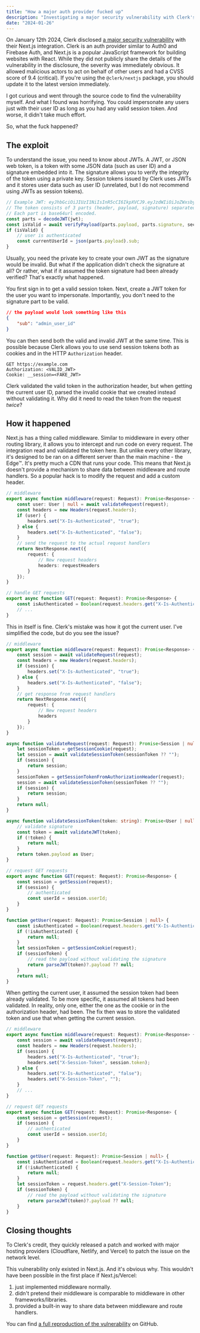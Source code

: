 ```yaml
---
title: "How a major auth provider fucked up"
description: "Investigating a major security vulnerability with Clerk's Next.js integration."
date: "2024-01-26"
---
```


On January 12th 2024, Clerk disclosed [a major security vulnerability](https://clerk.com/changelog/2024-01-12) with their Next.js integration. Clerk is an auth provider similar to Auth0 and Firebase Auth, and Next.js is a popular JavaScript framework for building websites with React. While they did not publicly share the details of the vulnerability in the disclosure, the severity was immediately obvious. It allowed malicious actors to act on behalf of other users and had a CVSS score of 9.4 (critical). If you're using the `@clerk/nextjs` package, you should update it to the latest version immediately.

I got curious and went through the source code to find the vulnerability myself. And what I found was horrifying. You could impersonate any users just with their user ID as long as you had any valid session token. And worse, it didn't take much effort.

So, what the fuck happened?

## The exploit

To understand the issue, you need to know about JWTs. A JWT, or JSON web token, is a token with some JSON data (such as user ID) and a signature embedded into it. The signature allows you to verify the integrity of the token using a private key. Session tokens issued by Clerk uses JWTs and it stores user data such as user ID (unrelated, but I do not recommend using JWTs as session tokens).

```ts
// Example JWT: eyJhbGciOiJIUzI1NiIsInR5cCI6IkpXVCJ9.eyJzdWIiOiJoZWxsbyJ9.YMxTsTS6Ndzb9IXjVoGrSrYcIFVd09WtLufoQjAGkaw
// The token consists of 3 parts (header, payload, signature) separated by a period.
// Each part is base64url encoded.
const parts = decodeJWT(jwt);
const isValid = await verifyPayload(parts.payload, parts.signature, secretKey);
if (isValid) {
	// user is authenticated
	const currentUserId = json(parts.payload).sub;
}
```

Usually, you need the private key to create your own JWT as the signature would be invalid. But what if the application didn't check the signature at all? Or rather, what if it assumed the token signature had been already verified? That's exactly what happened.

You first sign in to get a valid session token. Next, create a JWT token for the user you want to impersonate. Importantly, you don't need to the signature part to be valid.

```json
// the payload would look something like this
{
	"sub": "admin_user_id"
}
```

You can then send both the valid and invalid JWT at the same time. This is possible because Clerk allows you to use send session tokens both as cookies and in the HTTP `Authorization` header.

```
GET https://example.com
Authorization: <VALID_JWT>
Cookie: __session=<FAKE_JWT>
```

Clerk validated the valid token in the authorization header, but when getting the current user ID, parsed the invalid cookie that we created instead without validating it. Why did it need to read the token from the request _twice_?

## How it happened

Next.js has a thing called middleware. Similar to middleware in every other routing library, it allows you to intercept and run code on every request. The integration read and validated the token here. But unlike every other library, it's designed to be ran on a different server than the main machine - the Edge™. It's pretty much a CDN that runs your code. This means that Next.js doesn't provide a mechanism to share data between middleware and route handlers. So a popular hack is to modify the request and add a custom header.

```ts
// middleware
export async function middleware(request: Request): Promise<Response> {
	const user: User | null = await validateRequest(request);
	const headers = new Headers(request.headers);
	if (user) {
		headers.set("X-Is-Authenticated", "true");
	} else {
		headers.set("X-Is-Authenticated", "false");
	}
	// send the request to the actual request handlers
	return NextResponse.next({
		request: {
			// New request headers
			headers: requestHeaders
		}
	});
}
```

```ts
// handle GET requests
export async function GET(request: Request): Promise<Response> {
	const isAuthenticated = Boolean(request.headers.get("X-Is-Authenticated"));
	// ...
}
```

This in itself is fine. Clerk's mistake was how it got the current user. I've simplified the code, but do you see the issue?

```ts
// middleware
export async function middleware(request: Request): Promise<Response> {
	const session = await validateRequest(request);
	const headers = new Headers(request.headers);
	if (session) {
		headers.set("X-Is-Authenticated", "true");
	} else {
		headers.set("X-Is-Authenticated", "false");
	}
	// get response from request handlers
	return NextResponse.next({
		request: {
			// New request headers
			headers
		}
	});
}

async function validateRequest(request: Request): Promise<Session | null> {
	let sessionToken = getSessionCookie(request);
	let session = await validateSessionToken(sessionToken ?? "");
	if (session) {
		return session;
	}
	sessionToken = getSessionTokenFromAuthorizationHeader(request);
	session = await validateSessionToken(sessionToken ?? "");
	if (session) {
		return session;
	}
	return null;
}

async function validateSessionToken(token: string): Promise<User | null> {
	// validate signature
	const token = await validateJWT(token);
	if (!token) {
		return null;
	}
	return token.payload as User;
}
```

```ts
// request GET requests
export async function GET(request: Request): Promise<Response> {
	const session = getSession(request);
	if (session) {
		// authenticated
		const userId = session.userId;
	}
}

function getUser(request: Request): Promise<Session | null> {
	const isAuthenticated = Boolean(request.headers.get("X-Is-Authenticated"));
	if (!isAuthenticated) {
		return null;
	}
	let sessionToken = getSessionCookie(request);
	if (sessionToken) {
		// read the payload without validating the signature
		return parseJWT(token)?.payload ?? null;
	}
	return null;
}
```

When getting the current user, it assumed the session token had been already validated. To be more specific, it assumed all tokens had been validated. In reality, only one, either the one as the cookie or in the authorization header, had been. The fix then was to store the validated token and use that when getting the current session.

```ts
// middleware
export async function middleware(request: Request): Promise<Response> {
	const session = await validateRequest(request);
	const headers = new Headers(request.headers);
	if (session) {
		headers.set("X-Is-Authenticated", "true");
		headers.set("X-Session-Token", session.token);
	} else {
		headers.set("X-Is-Authenticated", "false");
		headers.set("X-Session-Token", "");
	}
	// ...
}
```

```ts
// request GET requests
export async function GET(request: Request): Promise<Response> {
	const session = getSession(request);
	if (session) {
		// authenticated
		const userId = session.userId;
	}
}

function getUser(request: Request): Promise<Session | null> {
	const isAuthenticated = Boolean(request.headers.get("X-Is-Authenticated"));
	if (!isAuthenticated) {
		return null;
	}
	let sessionToken = request.headers.get("X-Session-Token");
	if (sessionToken) {
		// read the payload without validating the signature
		return parseJWT(token)?.payload ?? null;
	}
}
```

## Closing thoughts

To Clerk's credit, they quickly released a patch and worked with major hosting providers (Cloudflare, Netlify, and Vercel) to patch the issue on the network level.

This vulnerability only existed in Next.js. And it's obvious why. This wouldn't have been possible in the first place if Next.js/Vercel:

1. just implemented middleware normally.
2. didn't pretend their middleware is comparable to middleware in other frameworks/libraries.
3. provided a built-in way to share data between middleware and route handlers.

You can find [a full reproduction of the vulnerability](https://github.com/pilcrowOnPaper/clerk-nextjs-vulnerability) on GitHub.
